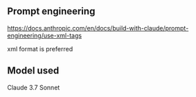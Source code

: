 ## Prompt engineering

https://docs.anthropic.com/en/docs/build-with-claude/prompt-engineering/use-xml-tags

xml format is preferred


## Model used
Claude 3.7 Sonnet